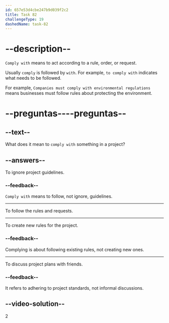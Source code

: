 ```yaml
---
id: 657e53d4cbe247b9d039f2c2
title: Task 82
challengeType: 19
dashedName: task-82
---
```


# --description--

`Comply with` means to act according to a rule, order, or request.

Usually `comply` is followed by `with`. For example, `to comply with` indicates what needs to be followed.

For example, `Companies must comply with environmental regulations` means businesses must follow rules about protecting the environment.

# --preguntas----preguntas--

## --text--

What does it mean to `comply with` something in a project?

## --answers--

To ignore project guidelines.

### --feedback--

`Comply with` means to follow, not ignore, guidelines.

---

To follow the rules and requests.

---

To create new rules for the project.

### --feedback--

Complying is about following existing rules, not creating new ones.

---

To discuss project plans with friends.

### --feedback--

It refers to adhering to project standards, not informal discussions.

## --video-solution--

2

